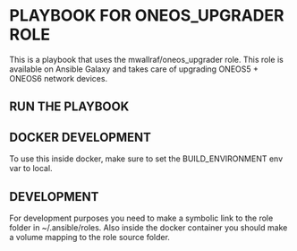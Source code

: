 # PLAYBOOK FOR ONEOS_UPGRADER ROLE

This is a playbook that uses the mwallraf/oneos_upgrader role. This role is available on Ansible Galaxy and takes care of upgrading ONEOS5 + ONEOS6 network devices.

## RUN THE PLAYBOOK



## DOCKER DEVELOPMENT

To use this inside docker, make sure to set the BUILD_ENVIRONMENT env var to local.

## DEVELOPMENT

For development purposes you need to make a symbolic link to the role folder in ~/.ansible/roles.
Also inside the docker container you should make a volume mapping to the role source folder.
